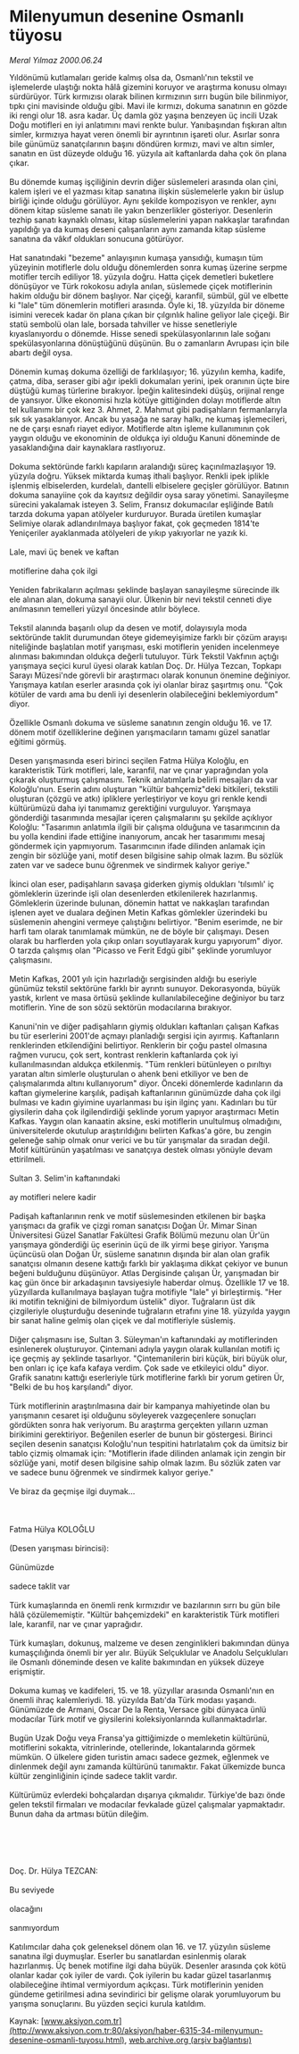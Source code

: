 # Milenyumun desenine Osmanlı tüyosu

*Meral Yılmaz 2000.06.24*

<font class="agenda2NewsSpot">
 Yıldönümü kutlamaları geride kalmış olsa da, Osmanlı'nın tekstil ve işlemelerde ulaştığı nokta hâlâ gizemini koruyor ve araştırma konusu olmayı sürdürüyor.
</font>
<font class="newsDetail">
 Türk kırmızısı olarak bilinen kırmızının sırrı bugün bile bilinmiyor, tıpkı çini mavisinde olduğu gibi. Mavi ile kırmızı, dokuma sanatının en gözde iki rengi olur 18. asra kadar. Üç damla göz yaşına benzeyen üç incili Uzak Doğu motifleri en iyi anlatımını mavi renkte bulur. Yanıbaşından fışkıran altın simler, kırmızıya hayat veren önemli bir ayrıntının işareti olur. Asırlar sonra bile günümüz sanatçılarının başını döndüren kırmızı, mavi ve altın simler, sanatın en üst düzeyde olduğu 16. yüzyıla ait kaftanlarda daha çok ön plana çıkar.
 <br/>
 <br/>
 Bu dönemde kumaş işçiliğinin devrin diğer süslemeleri arasında olan çini, kalem işleri ve el yazması kitap sanatına ilişkin süslemelerle yakın bir üslup birliği içinde olduğu görülüyor. Aynı şekilde kompozisyon ve renkler, aynı dönem kitap süsleme sanatı ile yakın benzerlikler gösteriyor. Desenlerin tezhip sanatı kaynaklı olması, kitap süslemelerini yapan nakkaşlar tarafından yapıldığı ya da kumaş deseni çalışanların aynı zamanda kitap süsleme sanatına da vâkıf oldukları sonucuna götürüyor.
 <br/>
 <br/>
 Hat sanatındaki "bezeme" anlayışının kumaşa yansıdığı, kumaşın tüm yüzeyinin motiflerle dolu olduğu dönemlerden sonra kumaş üzerine serpme motifler tercih ediliyor 18. yüzyıla doğru. Hatta çiçek demetleri buketlere dönüşüyor ve Türk rokokosu adıyla anılan, süslemede çiçek motiflerinin hakim olduğu bir dönem başlıyor. Nar çiçeği, karanfil, sümbül, gül ve elbette ki "lale" tüm dönemlerin motifleri arasında. Öyle ki, 18. yüzyılda bir döneme isimini verecek kadar ön plana çıkan bir çılgınlık haline geliyor lale çiçeği. Bir statü sembolü olan lale, borsada tahviller ve hisse senetleriyle kıyaslanıyordu o dönemde. Hisse senedi spekülasyonlarının lale soğanı spekülasyonlarına dönüştüğünü düşünün. Bu o zamanların Avrupası için bile abartı değil oysa.
 <br/>
 <br/>
 Dönemin kumaş dokuma özelliği de farklılaşıyor; 16. yüzyılın kemha, kadife, çatma, diba, seraser gibi ağır ipekli dokumaları yerini, ipek oranının üçte bire düştüğü kumaş türlerine bırakıyor. İpeğin kalitesindeki düşüş, orijinal renge de yansıyor. Ülke ekonomisi hızla kötüye gittiğinden dolayı motiflerde altın tel kullanımı bir çok kez 3. Ahmet, 2. Mahmut gibi padişahların fermanlarıyla sık sık yasaklanıyor. Ancak bu yasağa ne saray halkı, ne kumaş işlemecileri, ne de çarşı esnafı riayet ediyor. Motiflerde altın işleme kullanımının çok yaygın olduğu ve ekonominin de oldukça iyi olduğu Kanuni döneminde de yasaklandığına dair kaynaklara rastlıyoruz.
 <br/>
 <br/>
 Dokuma sektöründe farklı kapıların aralandığı süreç kaçınılmazlaşıyor 19. yüzyıla doğru. Yüksek miktarda kumaş ithali başlıyor. Renkli ipek iplikle işlenmiş elbiselerden, kurdelalı, dantelli elbiselere geçişler görülüyor. Batının dokuma sanayiine çok da kayıtsız değildir oysa saray yönetimi. Sanayileşme sürecini yakalamak isteyen 3. Selim, Fransız dokumacılar eşliğinde Batılı tarzda dokuma yapan atölyeler kurduruyor. Burada üretilen kumaşlar Selimiye olarak adlandırılmaya başlıyor fakat, çok geçmeden 1814'te Yeniçeriler ayaklanmada atölyeleri de yıkıp yakıyorlar ne yazık ki.
 <br/>
 <br/>
 Lale, mavi üç benek ve kaftan
 <br/>
 <br/>
 motiflerine daha çok ilgi
 <br/>
 <br/>
 Yeniden fabrikaların açılması şeklinde başlayan sanayileşme sürecinde ilk ele alınan alan, dokuma sanayii olur. Ülkenin bir nevi tekstil cenneti diye anılmasının temelleri yüzyıl öncesinde atılır böylece.
 <br/>
 <br/>
 Tekstil alanında başarılı olup da desen ve motif, dolayısıyla moda sektöründe taklit durumundan öteye gidemeyişimize farklı bir çözüm arayışı niteliğinde başlatılan motif yarışması, eski motiflerin yeniden incelenmeye alınması bakımından oldukça değerli tutuluyor. Türk Tekstil Vakfının açtığı yarışmaya seçici kurul üyesi olarak katılan Doç. Dr. Hülya Tezcan, Topkapı Sarayı Müzesi'nde görevli bir araştırmacı olarak konunun önemine değiniyor. Yarışmaya katılan eserler arasında çok iyi olanlar biraz şaşırtmış onu. "Çok kötüler de vardı ama bu denli iyi desenlerin olabileceğini beklemiyordum" diyor.
 <br/>
 <br/>
 Özellikle Osmanlı dokuma ve süsleme sanatının zengin olduğu 16. ve 17. dönem motif özelliklerine değinen yarışmacıların tamamı güzel sanatlar eğitimi görmüş.
 <br/>
 <br/>
 Desen yarışmasında eseri birinci seçilen Fatma Hülya Koloğlu, en karakteristik Türk motifleri, lale, karanfil, nar ve çınar yaprağından yola çıkarak oluşturmuş çalışmasını. Teknik anlatımlarla belirli mesajları da var Koloğlu'nun. Eserin adını oluşturan "kültür bahçemiz"deki bitkileri, tekstili oluşturan (çözgü ve atkı) ipliklere yerleştiriyor ve koyu gri renkle kendi kültürümüzü daha iyi tanımamız gerektiğini vurguluyor. Yarışmaya gönderdiği tasarımında mesajlar içeren çalışmalarını şu şekilde açıklıyor Koloğlu: "Tasarımın anlatımla ilgili bir çalışma olduğuna ve tasarımcının da bu yolla kendini ifade ettiğine inanıyorum, ancak her tasarımımı mesaj göndermek için yapmıyorum. Tasarımcının ifade dilinden anlamak için zengin bir sözlüğe yani, motif desen bilgisine sahip olmak lazım. Bu sözlük zaten var ve sadece bunu öğrenmek ve sindirmek kalıyor geriye."
 <br/>
 <br/>
 İkinci olan eser, padişahların savaşa giderken giymiş oldukları 'tılsımlı' iç gömleklerin üzerinde işli olan desenlerden etkilenilerek hazırlanmış. Gömleklerin üzerinde bulunan, dönemin hattat ve nakkaşları tarafından işlenen ayet ve dualara değinen Metin Kafkas gömlekler üzerindeki bu süslemenin ahengini vermeye çalıştığını belirtiyor. "Benim eserimde, ne bir harfi tam olarak tanımlamak mümkün, ne de böyle bir çalışmayı. Desen olarak bu harflerden yola çıkıp onları soyutlayarak kurgu yapıyorum" diyor. O tarzda çalışmış olan "Picasso ve Ferit Edgü gibi" şeklinde yorumluyor çalışmasını.
 <br/>
 <br/>
 Metin Kafkas, 2001 yılı için hazırladığı sergisinden aldığı bu eseriyle günümüz tekstil sektörüne farklı bir ayrıntı sunuyor. Dekorasyonda, büyük yastık, kırlent ve masa örtüsü şeklinde kullanılabileceğine değiniyor bu tarz motiflerin. Yine de son sözü sektörün modacılarına bırakıyor.
 <br/>
 <br/>
 Kanuni'nin ve diğer padişahların giymiş oldukları kaftanları çalışan Kafkas bu tür eserlerini 2001'de açmayı planladığı sergisi için ayırmış. Kaftanların renklerinden etkilendiğini belirtiyor. Renklerin bir çoğu pastel olmasına rağmen vurucu, çok sert, kontrast renklerin kaftanlarda çok iyi kullanılmasından aldukça etkilenmiş. "Tüm renkleri bütünleyen o pırıltıyı yaratan altın simlerle oluşturulan o ahenk beni etkiliyor ve ben de çalışmalarımda altını kullanıyorum" diyor. Önceki dönemlerde kadınların da kaftan giymelerine karşılık, padişah kaftanlarının günümüzde daha çok ilgi bulması ve kadın giyimine uyarlanması bu işin ilginç yanı. Kadınları bu tür giysilerin daha çok ilgilendirdiği şeklinde yorum yapıyor araştırmacı Metin Kafkas. Yaygın olan kanaatin aksine, eski motiflerin unultulmuş olmadığını, üniversitelerde okutulup araştırıldığını belirten Kafkas'a göre, bu zengin geleneğe sahip olmak onur verici ve bu tür yarışmalar da sıradan değil. Motif kültürünün yaşatılması ve sanatçıya destek olması yönüyle devam ettirilmeli.
 <br/>
 <br/>
 Sultan 3. Selim'in kaftanındaki
 <br/>
 <br/>
 ay motifleri nelere kadir
 <br/>
 <br/>
 Padişah kaftanlarının renk ve motif süslemesinden etkilenen bir başka yarışmacı da grafik ve çizgi roman sanatçısı Doğan Ür. Mimar Sinan Üniversitesi Güzel Sanatlar Fakültesi Grafik Bölümü mezunu olan Ür'ün yarışmaya gönderdiği üç eserinin üçü de ilk yirmi beşe giriyor. Yarışma üçüncüsü olan Doğan Ür, süsleme sanatının dışında bir alan olan grafik sanatçısı olmanın desene kattığı farklı bir yaklaşıma dikkat çekiyor ve bunun beğeni bulduğunu düşünüyor. Atlas Dergisinde çalışan Ür, yarışmadan bir kaç gün önce bir arkadaşının tavsiyesiyle haberdar olmuş. Özellikle 17 ve 18. yüzyıllarda kullanılmaya başlayan tuğra motifiyle "lale" yi birleştirmiş. "Her iki motifin tekniğini de bilmiyordum üstelik" diyor. Tuğraların üst dik çizgileriyle oluşturduğu deseninde tuğraların etrafını yine 18. yüzyılda yaygın bir sanat haline gelmiş olan çiçek ve dal motifleriyle süslemiş.
 <br/>
 <br/>
 Diğer çalışmasını ise, Sultan 3. Süleyman'ın kaftanındaki ay motiflerinden esinlenerek oluşturuyor. Çintemani adıyla yaygın olarak kullanılan motifi iç içe geçmiş ay şeklinde tasarlıyor. "Çintemanilerin biri küçük, biri büyük olur, ben onları iç içe kafa kafaya verdim. Çok sade ve etkileyici oldu" diyor. Grafik sanatını kattığı eserleriyle türk motiflerine farklı bir yorum getiren Ür, "Belki de bu hoş karşılandı" diyor.
 <br/>
 <br/>
 Türk motiflerinin araştırılmasına dair bir kampanya mahiyetinde olan bu yarışmanın cesaret işi olduğunu söyleyerek vazgeçenlere sonuçları gördükten sonra hak veriyorum. Bu araştırma gerçekten yılların uzman birikimini gerektiriyor. Beğenilen eserler de bunun bir göstergesi. Birinci seçilen desenin sanatçısı Koloğlu'nun tespitini hatırlatalım çok da ümitsiz bir tablo çizmiş olmamak için: "Motiflerin ifade dilinden anlamak için zengin bir sözlüğe yani, motif desen bilgisine sahip olmak lazım. Bu sözlük zaten var ve sadece bunu öğrenmek ve sindirmek kalıyor geriye."
 <br/>
 <br/>
 Ve biraz da geçmişe ilgi duymak...
 <br/>
 <br/>
 <br/>
 <br/>
 Fatma Hülya KOLOĞLU
 <br/>
 <br/>
 (Desen yarışması birincisi):
 <br/>
 <br/>
 Günümüzde
 <br/>
 <br/>
 sadece taklit var
 <br/>
 <br/>
 Türk kumaşlarında en önemli renk kırmızıdır ve bazılarının sırrı bu gün bile hâlâ çözülememiştir. "Kültür bahçemizdeki" en karakteristik Türk motifleri lale, karanfil, nar ve çınar yaprağıdır.
 <br/>
 <br/>
 Türk kumaşları, dokunuş, malzeme ve desen zenginlikleri bakımından dünya kumaşçılığında önemli bir yer alır. Büyük Selçuklular ve Anadolu Selçukluları ile Osmanlı döneminde desen ve kalite bakımından en yüksek düzeye erişmiştir.
 <br/>
 <br/>
 Dokuma kumaş ve kadifeleri, 15. ve 18. yüzyıllar arasında Osmanlı'nın en önemli ihraç kalemleriydi. 18. yüzyılda Batı'da Türk modası yaşandı. Günümüzde de Armani, Oscar De la Renta, Versace gibi dünyaca ünlü modacılar Türk motif ve giysilerini koleksiyonlarında kullanmaktadırlar.
 <br/>
 <br/>
 Bugün Uzak Doğu veya Fransa'ya gittiğimizde o memleketin kültürünü, motiflerini sokakta, vitrinlerinde, otellerinde, lokantalarında görmek mümkün. O ülkelere giden turistin amacı sadece gezmek, eğlenmek ve dinlenmek değil aynı zamanda kültürünü tanımaktır. Fakat ülkemizde bunca kültür zenginliğinin içinde sadece taklit vardır.
 <br/>
 <br/>
 Kültürümüz evlerdeki bohçalardan dışarıya çıkmalıdır. Türkiye'de bazı önde gelen tekstil firmaları ve modacılar fevkalade güzel çalışmalar yapmaktadır. Bunun daha da artması bütün dileğim.
 <br/>
 <br/>
 <br/>
 <br/>
 <br/>
 <br/>
 Doç. Dr. Hülya TEZCAN:
 <br/>
 <br/>
 Bu seviyede
 <br/>
 <br/>
 olacağını
 <br/>
 <br/>
 sanmıyordum
 <br/>
 <br/>
 Katılımcılar daha çok geleneksel dönem olan 16. ve 17. yüzyılın süsleme sanatına ilgi duymuşlar. Eserler bu sanatlardan esinlenmiş olarak hazırlanmış. Üç benek motifine ilgi daha büyük. Desenler arasında çok kötü olanlar kadar çok iyiler de vardı. Çok iyilerin bu kadar güzel tasarlanmış olabileceğine ihtimal vermiyordum açıkçası. Türk motiflerinin yeniden gündeme getirilmesi adına sevindirici bir gelişme olarak yorumluyorum bu yarışma sonuçlarını. Bu yüzden seçici kurula katıldım.
 <br/>
</font>

Kaynak: [www.aksiyon.com.tr](http://www.aksiyon.com.tr:80/aksiyon/haber-6315-34-milenyumun-desenine-osmanli-tuyosu.html), [web.archive.org (arşiv bağlantısı)](http://web.archive.org/web/20110313093915/http://www.aksiyon.com.tr:80/aksiyon/haber-6315-34-milenyumun-desenine-osmanli-tuyosu.html)

